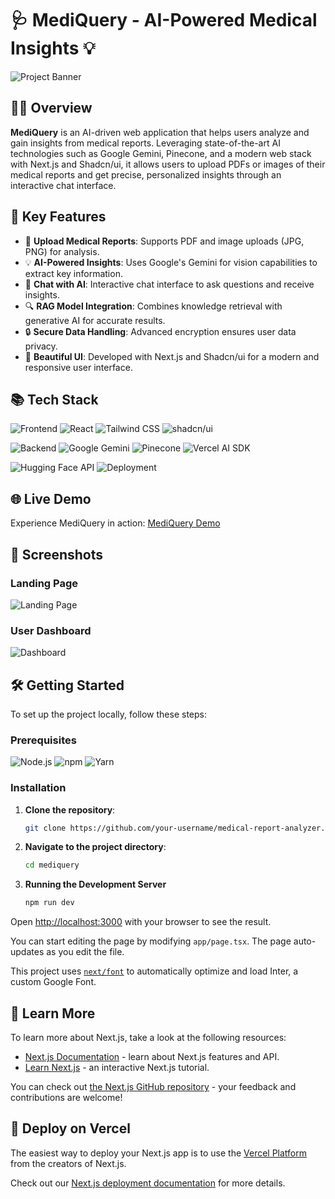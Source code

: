 # 🩺 MediQuery - AI-Powered Medical Insights 💡

![Project Banner](https://github.com/user-attachments/assets/5ed9e25a-b28f-4de3-ae26-dece8cceb72c)



## 👨‍💻 Overview

**MediQuery** is an AI-driven web application that helps users analyze and gain insights from medical reports. Leveraging state-of-the-art AI technologies such as Google Gemini, Pinecone, and a modern web stack with Next.js and Shadcn/ui, it allows users to upload PDFs or images of their medical reports and get precise, personalized insights through an interactive chat interface.

## 🚀 Key Features

- 📄 **Upload Medical Reports**: Supports PDF and image uploads (JPG, PNG) for analysis.
- 💡 **AI-Powered Insights**: Uses Google's Gemini for vision capabilities to extract key information.
- 🧠 **Chat with AI**: Interactive chat interface to ask questions and receive insights.
- 🔍 **RAG Model Integration**: Combines knowledge retrieval with generative AI for accurate results.
- 🔒 **Secure Data Handling**: Advanced encryption ensures user data privacy.
- 🎨 **Beautiful UI**: Developed with Next.js and Shadcn/ui for a modern and responsive user interface.

## 📚 Tech Stack

![Frontend](https://img.shields.io/badge/Frontend-Next.js-007ACC?style=for-the-badge&logo=next.js&logoColor=white)
![React](https://img.shields.io/badge/React-%2361DAFB.svg?style=for-the-badge&logo=react&logoColor=black)
![Tailwind CSS](https://img.shields.io/badge/TailwindCSS-%2338B2AC.svg?style=for-the-badge&logo=tailwind-css&logoColor=white)
![shadcn/ui](https://img.shields.io/badge/shadcn--ui-7952B3.svg?style=for-the-badge)

![Backend](https://img.shields.io/badge/Backend-Node.js-339933?style=for-the-badge&logo=node.js&logoColor=white)
![Google Gemini](https://img.shields.io/badge/AI-Google%20Gemini-ff9f00?style=for-the-badge&logo=google)
![Pinecone](https://img.shields.io/badge/Vector%20Database-Pinecone-008FF7?style=for-the-badge)
![Vercel AI SDK](https://img.shields.io/badge/Vercel%20AI%20SDK-000?style=for-the-badge&logo=vercel)

![Hugging Face API](https://img.shields.io/badge/API-Hugging%20Face-FFD42F?style=for-the-badge&logo=huggingface)
![Deployment](https://img.shields.io/badge/Deployment-Vercel-000?style=for-the-badge&logo=vercel)

## 🌐 Live Demo

Experience MediQuery in action: [MediQuery Demo](https://medi-query.vercel.app/)

## 📸 Screenshots

### Landing Page
![Landing Page](https://github.com/user-attachments/assets/c0f10878-b0ff-4dbe-85df-21fc5589ccc0)

### User Dashboard
![Dashboard](https://github.com/user-attachments/assets/e0d941b5-7647-495c-83dd-1375f7b2285c)


## 🛠 Getting Started

To set up the project locally, follow these steps:

### Prerequisites

![Node.js](https://img.shields.io/badge/Node.js-v18%2B-339933?style=for-the-badge&logo=node.js&logoColor=white)
![npm](https://img.shields.io/badge/npm-%23CB3837.svg?style=for-the-badge&logo=npm&logoColor=white)
![Yarn](https://img.shields.io/badge/Yarn-%232C8EBB.svg?style=for-the-badge&logo=yarn&logoColor=white)

### Installation

1. **Clone the repository**:
   ```bash
   git clone https://github.com/your-username/medical-report-analyzer.git
   ```

2. **Navigate to the project directory**:
   ```bash
   cd mediquery
   ```

3. **Running the Development Server**
   ```bash
   npm run dev
   ```

Open [http://localhost:3000](http://localhost:3000) with your browser to see the result.

You can start editing the page by modifying `app/page.tsx`. The page auto-updates as you edit the file.

This project uses [`next/font`](https://nextjs.org/docs/basic-features/font-optimization) to automatically optimize and load Inter, a custom Google Font.

## 📖 Learn More

To learn more about Next.js, take a look at the following resources:

- [Next.js Documentation](https://nextjs.org/docs) - learn about Next.js features and API.
- [Learn Next.js](https://nextjs.org/learn) - an interactive Next.js tutorial.

You can check out [the Next.js GitHub repository](https://github.com/vercel/next.js/) - your feedback and contributions are welcome!

## 🚀 Deploy on Vercel

The easiest way to deploy your Next.js app is to use the [Vercel Platform](https://vercel.com/new?utm_medium=default-template&filter=next.js&utm_source=create-next-app&utm_campaign=create-next-app-readme) from the creators of Next.js.

Check out our [Next.js deployment documentation](https://nextjs.org/docs/deployment) for more details.
